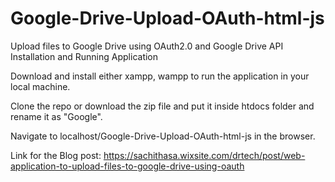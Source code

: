 # Google-Drive-Upload-OAuth-html-js

Upload files to Google Drive using OAuth2.0 and Google Drive API
Installation and Running Application

Download and install either xampp, wampp to run the application in your local machine.

Clone the repo or download the zip file and put it inside htdocs folder and rename it as "Google".

Navigate to localhost/Google-Drive-Upload-OAuth-html-js in the browser.

Link for the Blog post: https://sachithasa.wixsite.com/drtech/post/web-application-to-upload-files-to-google-drive-using-oauth
